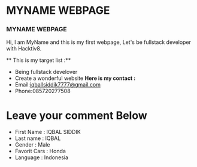 # MYNAME WEBPAGE #
###  MYNAME WEBPAGE ###
 Hi, I am MyName and this is my first webpage, Let's be fullstack developer with Hacktiv8.
 
** This is my target list :**
- Being fullstack develover
- Create a wonderful website
**Here is my contact :**
- Email:iqballsiddik7777@gmail.com
- Phone:085720277508
# **Leave your comment Below** #
- First Name : IQBAL SIDDIK
- Last name : IQBAL 
- Gender : Male
- Favorit Cars : Honda
- Language : Indonesia

